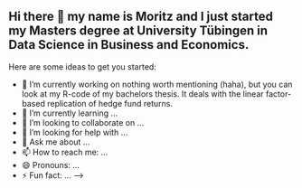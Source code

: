 ## Hi there 👋 my name is Moritz and I just started my Masters degree at University Tübingen in Data Science in Business and Economics. 

Here are some ideas to get you started:

- 🔭 I’m currently working on nothing worth mentioning (haha), but you can look at my R-code of my bachelors thesis. It deals with the linear factor-based replication of hedge fund returns.
- 🌱 I’m currently learning ...
- 👯 I’m looking to collaborate on ...
- 🤔 I’m looking for help with ...
- 💬 Ask me about ...
- 📫 How to reach me: ...
- 😄 Pronouns: ...
- ⚡ Fun fact: ...
-->
